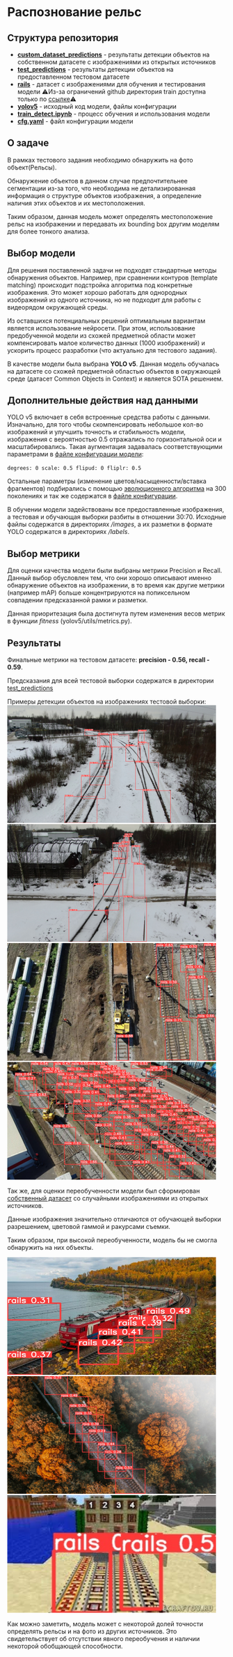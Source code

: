 # Распознование рельс

## Структура репозитория
- [**custom_dataset_predictions**](custom_dataset_predictions) - результаты детекции объектов на собственном датасете с изображениями из открытых источников
- [**test_predictions**](test_predictions) - результаты детекции объектов на предоставленном тестовом датасете
- [**rails**](rails) - датасет с изображениями для обучения и тестирования модели ⚠️Из-за ограничений github директория train доступна только по [ссылке](https://drive.google.com/file/d/1mhP6q0X0iMoDgZlRkUwUfViH9rwh-5ZW/view?usp=sharing)⚠️
- [**yolov5**](yolov5) - исходный код модели, файлы конфигурации
- [**train_detect.ipynb**](train_detect.ipynb) - процесс обучения и использования модели
- [**cfg.yaml**](cfg.yaml) - файл конфигурации модели

## О задаче

В рамках тестового задания необходимо обнаружить на фото объект(Рельсы).

Обнаружение объектов в данном случае предпочтительнее сегментации из-за того, что необходима не детализированная информация о структуре объектов изображения, а определение наличия этих объектов и их местоположения.

Таким образом, данная модель может определять местоположение рельс на изображении и передавать их bounding box другим моделям для более тонкого анализа.

## Выбор модели
Для решения поставленной задачи не подходят стандартные методы обнаружения объектов. Например, при сравнении контуров (template matching) происходит подстройка алгоритма под конкретные изображения. Это может хорошо работать для однородных изображений из одного источника, но не подходит для работы с видеорядом окружающей среды.

Из оставшихся потенциальных решений оптимальным вариантам является использование нейросети. При этом, использование предобученной модели из схожей предметной области может компенсировать малое количество данных (1000 изображений) и ускорить процесс разработки (что актуально для тестового задания).

В качестве модели была выбрана **YOLO v5**. Данная модель обучалась на датасете со схожей предметной областью объектов в окружающей среде (датасет Common Objects in Context) и является SOTA решением.
## Дополнительные действия над данными

YOLO v5 включает в себя встроенные средства работы с данными. Изначально, для того чтобы скомпенсировать небольшое кол-во изображений и улучшить точность и стабильность модели, изображения с вероятностью 0.5 отражались по горизонтальной оси и масштабировались.
Такая аугментация задавалась соответствующими параметрами в [файле конфигурации модели](cfg.yaml):

`
degrees: 0
scale: 0.5
flipud: 0
fliplr: 0.5
`

Остальные параметры (изменение цветов/насыщенности/вставка фрагментов) подбирались с помощью [эволюционного алгоритма](https://docs.ultralytics.com/yolov5/tutorials/hyperparameter_evolution/) на 300 поколениях и так же содержатся в [файле конфигурации](cfg.yaml).

В обучении модели задействованы все предоставленные изображения, а тестовая и обучающая выборки разбиты в отношении 30:70. 
Исходные файлы содержатся в директориях */images*, а их разметки в формате YOLO содержатся в директориях */labels*.


## Выбор метрики
Для оценки качества модели были выбраны метрики Precision и Recall. Данный выбор обусловлен тем, что они хорошо описывают именно обнаружение объектов на изображении, в то время как другие метрики (например mAP) больше концентрируются на попиксельном совпадении предсказанной рамки и разметки. 

Данная приоритезация была достигнута путем изменения весов метрик в функции *fitness* (yolov5/utils/metrics.py).
## Результаты

Финальные метрики на тестовом датасете: **precision - 0.56, recall - 0.59**.

Предсказания для всей тестовой выборки содержатся в директории [test_predictions](test_predictions)

Примеры детекции объектов на изображениях тестовой выборки:
<img height="270" src="test_predictions/2537ia.jpg" width="480"/>
<img height="270" src="test_predictions/2599ia.jpg" width="480"/>
<img height="270" src="test_predictions/img_kjtv_44_sec.jpg" width="480"/>
<img height="270" src="test_predictions/img_kjtv_241_sec.jpg" width="480"/>

Так же, для оценки переобученности модели был сформирован [собственный датасет](rails/test_2) со случайными изображениями из открытых источников. 

Данные изображения значительно отличаются от обучающей выборки разрешением, цветовой гаммой и ракурсами съемки.

Таким образом, при высокой переобученности, модель бы не смогла обнаружить на них объекты.

<img height="270" src="custom_dataset_predictions/12.jpg" width="480"/>
<img height="270" src="custom_dataset_predictions/16.jpg" width="480"/>
<img height="270" src="custom_dataset_predictions/18.jpg" width="480"/>

Как можно заметить, модель может с некоторой долей точности определять рельсы и на фото из других источников. Это свидетельствует об отсутствии явного переобучения и наличии некоторой обобщающей способности.
